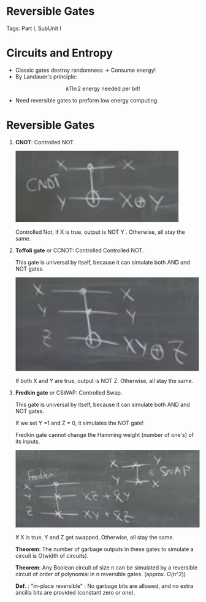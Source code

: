 # Reversible Gates

Tags: Part I, SubUnit I

# Circuits and Entropy

- Classic gates destroy randomness → Consume energy!
- By Landauer's principle:

$$kT \ln 2 \text{ energy needed per bit!}$$

- Need reversible gates to preform low energy computing.

# Reversible Gates

1. **CNOT**: Controlled NOT

    ![Reversible%20Gates/Untitled.png](Reversible%20Gates/Untitled.png)

    Controlled Not, if X is true, output is NOT Y . Otherwise, all stay the same.

2. **Toffoli gate** or CCNOT: Controlled Controlled NOT.

    This gate is universal by itself, because it can simulate both AND and NOT gates.

    ![Reversible%20Gates/Untitled%201.png](Reversible%20Gates/Untitled%201.png)

    If both X and Y are true, output is NOT Z. Otherwise, all stay the same.

3. **Fredkin gate** or CSWAP: Controlled Swap.

    This gate is universal by itself, because it can simulate both AND and NOT gates.

    If we set Y =1 and Z = 0, it simulates the NOT gate! 

    Fredkin gate cannot change the Hamming weight (number of one's) of its inputs.

    ![Reversible%20Gates/Untitled%202.png](Reversible%20Gates/Untitled%202.png)

    If X is true, Y and Z get swapped,.Otherwise, all stay the same.

    **Theorem**: The number of garbage outputs in these gates to simulate a circuit is O(width of circuits).

    **Theorem**: Any Boolean circuit of size n can be simulated by a reversible circuit of order of polynomial
    in n reversible gates. (approx. O(n^2)) 

    **Def**. : “in-place reversible" : No garbage bits are allowed, and no extra ancilla bits are provided (constant zero or one).
